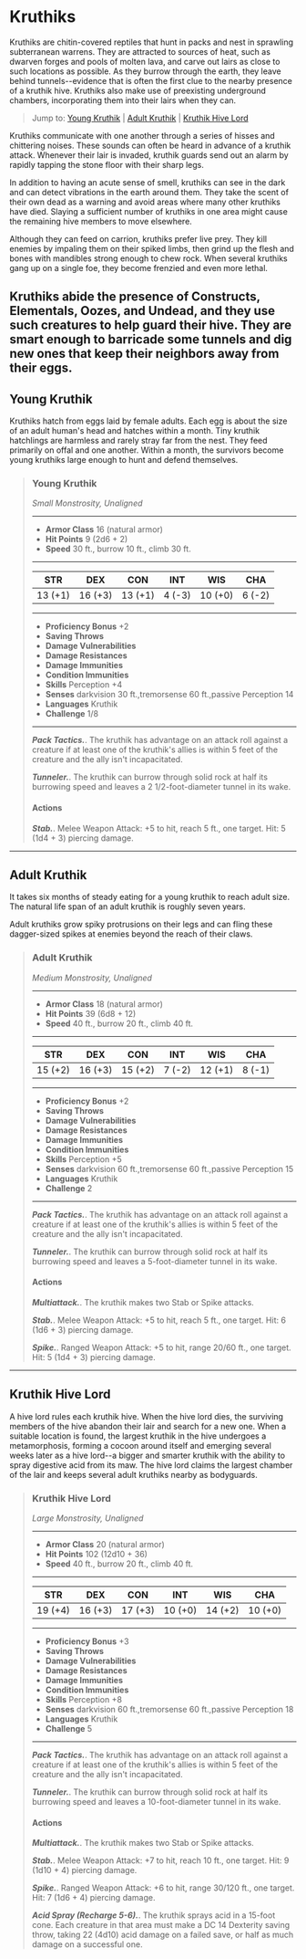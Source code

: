 # Kruthiks
Kruthiks are chitin-covered reptiles that hunt in packs and nest in sprawling subterranean warrens. They are attracted to sources of heat, such as dwarven forges and pools of molten lava, and carve out lairs as close to such locations as possible. As they burrow through the earth, they leave behind tunnels--evidence that is often the first clue to the nearby presence of a kruthik hive. Kruthiks also make use of preexisting underground chambers, incorporating them into their lairs when they can.

> Jump to: [Young Kruthik](#young-kruthik) | [Adult Kruthik](#adult-kruthik) | [Kruthik Hive Lord](#kruthik-hive-lord)

Kruthiks communicate with one another through a series of hisses and chittering noises. These sounds can often be heard in advance of a kruthik attack. Whenever their lair is invaded, kruthik guards send out an alarm by rapidly tapping the stone floor with their sharp legs.

In addition to having an acute sense of smell, kruthiks can see in the dark and can detect vibrations in the earth around them. They take the scent of their own dead as a warning and avoid areas where many other kruthiks have died. Slaying a sufficient number of kruthiks in one area might cause the remaining hive members to move elsewhere.

Although they can feed on carrion, kruthiks prefer live prey. They kill enemies by impaling them on their spiked limbs, then grind up the flesh and bones with mandibles strong enough to chew rock. When several kruthiks gang up on a single foe, they become frenzied and even more lethal.

Kruthiks abide the presence of Constructs, Elementals, Oozes, and Undead, and they use such creatures to help guard their hive. They are smart enough to barricade some tunnels and dig new ones that keep their neighbors away from their eggs.
---

## Young Kruthik
Kruthiks hatch from eggs laid by female adults. Each egg is about the size of an adult human's head and hatches within a month. Tiny kruthik hatchlings are harmless and rarely stray far from the nest. They feed primarily on offal and one another. Within a month, the survivors become young kruthiks large enough to hunt and defend themselves.

>### Young Kruthik
>*Small Monstrosity, Unaligned*
>___
>- **Armor Class** 16 (natural armor)
>- **Hit Points** 9 (2d6 + 2)
>- **Speed** 30 ft., burrow 10 ft., climb 30 ft.
>___
>|**STR**|**DEX**|**CON**|**INT**|**WIS**|**CHA**|
>|:---:|:---:|:---:|:---:|:---:|:---:|
>|13 (+1)|16 (+3)|13 (+1)|4 (-3)|10 (+0)|6 (-2)|
>
>___
>- **Proficiency Bonus** +2
>- **Saving Throws** 
>- **Damage Vulnerabilities** 
>- **Damage Resistances** 
>- **Damage Immunities** 
>- **Condition Immunities** 
>- **Skills** Perception +4
>- **Senses** darkvision 30 ft.,tremorsense 60 ft.,passive Perception 14
>- **Languages** Kruthik
>- **Challenge** 1/8
>___
>***Pack Tactics.***. The kruthik has advantage on an attack roll against a creature if at least one of the kruthik's allies is within 5 feet of the creature and the ally isn't incapacitated.
>
>***Tunneler.***. The kruthik can burrow through solid rock at half its burrowing speed and leaves a 2 1/2-foot-diameter tunnel in its wake.
>
>#### Actions
>***Stab.***. Melee Weapon Attack: +5 to hit, reach 5 ft., one target. Hit: 5 (1d4 + 3) piercing damage.
>

---

## Adult Kruthik
It takes six months of steady eating for a young kruthik to reach adult size. The natural life span of an adult kruthik is roughly seven years.

Adult kruthiks grow spiky protrusions on their legs and can fling these dagger-sized spikes at enemies beyond the reach of their claws.

>### Adult Kruthik
>*Medium Monstrosity, Unaligned*
>___
>- **Armor Class** 18 (natural armor)
>- **Hit Points** 39 (6d8 + 12)
>- **Speed** 40 ft., burrow 20 ft., climb 40 ft.
>___
>|**STR**|**DEX**|**CON**|**INT**|**WIS**|**CHA**|
>|:---:|:---:|:---:|:---:|:---:|:---:|
>|15 (+2)|16 (+3)|15 (+2)|7 (-2)|12 (+1)|8 (-1)|
>
>___
>- **Proficiency Bonus** +2
>- **Saving Throws** 
>- **Damage Vulnerabilities** 
>- **Damage Resistances** 
>- **Damage Immunities** 
>- **Condition Immunities** 
>- **Skills** Perception +5
>- **Senses** darkvision 60 ft.,tremorsense 60 ft.,passive Perception 15
>- **Languages** Kruthik
>- **Challenge** 2
>___
>***Pack Tactics.***. The kruthik has advantage on an attack roll against a creature if at least one of the kruthik's allies is within 5 feet of the creature and the ally isn't incapacitated.
>
>***Tunneler.***. The kruthik can burrow through solid rock at half its burrowing speed and leaves a 5-foot-diameter tunnel in its wake.
>
>#### Actions
>***Multiattack.***. The kruthik makes two Stab or Spike attacks.
>
>***Stab.***. Melee Weapon Attack: +5 to hit, reach 5 ft., one target. Hit: 6 (1d6 + 3) piercing damage.
>
>***Spike.***. Ranged Weapon Attack: +5 to hit, range 20/60 ft., one target. Hit: 5 (1d4 + 3) piercing damage.
>

---

## Kruthik Hive Lord
A hive lord rules each kruthik hive. When the hive lord dies, the surviving members of the hive abandon their lair and search for a new one. When a suitable location is found, the largest kruthik in the hive undergoes a metamorphosis, forming a cocoon around itself and emerging several weeks later as a hive lord--a bigger and smarter kruthik with the ability to spray digestive acid from its maw. The hive lord claims the largest chamber of the lair and keeps several adult kruthiks nearby as bodyguards.

>### Kruthik Hive Lord
>*Large Monstrosity, Unaligned*
>___
>- **Armor Class** 20 (natural armor)
>- **Hit Points** 102 (12d10 + 36)
>- **Speed** 40 ft., burrow 20 ft., climb 40 ft.
>___
>|**STR**|**DEX**|**CON**|**INT**|**WIS**|**CHA**|
>|:---:|:---:|:---:|:---:|:---:|:---:|
>|19 (+4)|16 (+3)|17 (+3)|10 (+0)|14 (+2)|10 (+0)|
>
>___
>- **Proficiency Bonus** +3
>- **Saving Throws** 
>- **Damage Vulnerabilities** 
>- **Damage Resistances** 
>- **Damage Immunities** 
>- **Condition Immunities** 
>- **Skills** Perception +8
>- **Senses** darkvision 60 ft.,tremorsense 60 ft.,passive Perception 18
>- **Languages** Kruthik
>- **Challenge** 5
>___
>***Pack Tactics.***. The kruthik has advantage on an attack roll against a creature if at least one of the kruthik's allies is within 5 feet of the creature and the ally isn't incapacitated.
>
>***Tunneler.***. The kruthik can burrow through solid rock at half its burrowing speed and leaves a 10-foot-diameter tunnel in its wake.
>
>#### Actions
>***Multiattack.***. The kruthik makes two Stab or Spike attacks.
>
>***Stab.***. Melee Weapon Attack: +7 to hit, reach 10 ft., one target. Hit: 9 (1d10 + 4) piercing damage.
>
>***Spike.***. Ranged Weapon Attack: +6 to hit, range 30/120 ft., one target. Hit: 7 (1d6 + 4) piercing damage.
>
>***Acid Spray (Recharge 5-6).***. The kruthik sprays acid in a 15-foot cone. Each creature in that area must make a DC 14 Dexterity saving throw, taking 22 (4d10) acid damage on a failed save, or half as much damage on a successful one.
>

